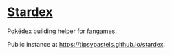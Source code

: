 # [Stardex](https://tipsypastels.github.io/stardex)

Pokédex building helper for fangames.

Public instance at https://tipsypastels.github.io/stardex.
